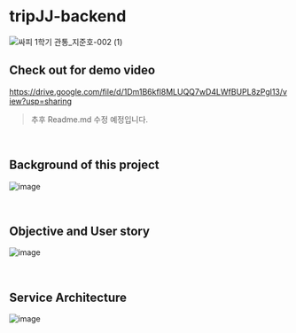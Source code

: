 # tripJJ-backend
![싸피 1학기 관통_지준호-002 (1)](https://github.com/junoade/tripJJ-frontend/assets/54317409/c66b0d9f-4a1e-45c5-84a2-7514e64060a5)

## Check out for demo video
https://drive.google.com/file/d/1Dm1B6kfl8MLUQQ7wD4LWfBUPL8zPgl13/view?usp=sharing

> 추후 Readme.md 수정 예정입니다.
<br/>

## Background of this project
![image](https://github.com/junoade/tripJJ-frontend/assets/54317409/5c3e8111-2694-4310-97c8-45b82e570f33)

<br/>

## Objective and User story
![image](https://github.com/junoade/tripJJ-frontend/assets/54317409/4ed8d172-d1e2-4f84-9226-b7dcd40d3436)

<br/>

## Service Architecture
![image](https://github.com/junoade/tripJJ-frontend/assets/54317409/28dcd69c-3670-4330-92a5-7fa1ed1414ab)

<br/>
